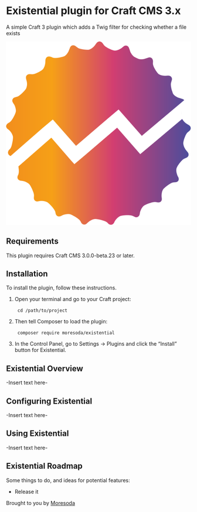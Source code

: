 # Existential plugin for Craft CMS 3.x

A simple Craft 3 plugin which adds a Twig filter for checking whether a file exists

![Screenshot](resources/img/plugin-logo.svg)

## Requirements

This plugin requires Craft CMS 3.0.0-beta.23 or later.

## Installation

To install the plugin, follow these instructions.

1. Open your terminal and go to your Craft project:

        cd /path/to/project

2. Then tell Composer to load the plugin:

        composer require moresoda/existential

3. In the Control Panel, go to Settings → Plugins and click the “Install” button for Existential.

## Existential Overview

-Insert text here-

## Configuring Existential

-Insert text here-

## Using Existential

-Insert text here-

## Existential Roadmap

Some things to do, and ideas for potential features:

* Release it

Brought to you by [Moresoda](https://moresoda.co.uk)
